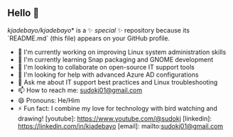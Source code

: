 ## Hello 👋 

*kjadebayo/kjadebayo** is a ✨ _special_ ✨ repository because its \`README.md\` (this file) appears on your GitHub profile.



- 🔭 I'm currently working on improving Linux system administration skills
- 🌱 I'm currently learning Snap packaging and GNOME development
- 👯 I'm looking to collaborate on open-source IT support tools
- 🤔 I'm looking for help with advanced Azure AD configurations
- 💬 Ask me about IT support best practices and Linux troubleshooting
- 📫 How to reach me: sudokj01@gmail.com
- 😄 Pronouns: He/Him
- ⚡ Fun fact: I combine my love for technology with bird watching and drawing!
[youtube]: https://www.youtube.com/@sudokj
[linkedin]: https://linkedin.com/in/kjadebayo
[email]: mailto:sudokj01@gmail.com
